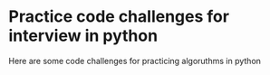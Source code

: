 # Practice code challenges for interview in python

Here are some code challenges for practicing algoruthms in python
